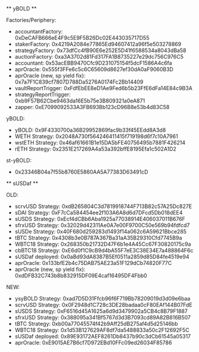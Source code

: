 ** yBOLD **

Factories/Periphery:
- accountantFactory:  0xDeCAFB666eE4F9c5E9F5B26Dc02E443035717D55
- stakerFactory:  0x4219A2084e77865Ed94607412a96f5e503278869
- strategyFactory:  0x73dfCc4fB90E6e252E5D41f6588534a8043dBa58
- auctionFactory: 0xa3A3702d81Fd317FA1B8735227e29dc756C976C5
- accountant: 0x53acEBB9470Cfc9D231075154f5dcF1586A4c6fa
- aprOracle: 0x555f3FFe6c5c6C65609d8627ef30dA0aF9060B3D
- aprOracle (new, sp yield fix): 0x7a7F1C839cf7807D788Da5276A0174Fc2Bb14409
- vaultReportTrigger: 0xFdfEbEE8eD1Ae9Fed6b5b23FfE6dFa14E84c9B3A
- strategyReportTrigger: 0xb9F57B62Cbe9463da16E5b75e3B809321a0eA871
- zapper: 0xE7099092533A3FB693Bb123cD96B8e53b4d83C58

yBOLD:
- yBOLD: 0x9F4330700a36B29952869fac9b33f45EEdd8A3d8
- WETH Strategy:  0x2048A730f564246411415f719198d6f7c10A7961
- wstETH Strategy:  0x46af61661B1e15DA5bFE40756495b7881F426214
- rETH Strategy:  0x2351E217269A4a53a392bffE8195Efa1c502A1D2

st-yBOLD:
- 0x23346B04a7f55b8760E5860AA5A77383D63491cD

** sUSDaf **

OLD:
- scrvUSD Strategy:  0xdB265804C3d7819918744F713B82c57A25Dc827E
- sDAI Strategy:  0xF7cCa584454ee2f103A6A8d6d7DFcd5Db018dEE4
- sUSDS Strategy:  0xEcf4dCBb6Aba1925a77038914E406037011B676F
- sfrxUSD Strategy:  0x32029d42311Ae0A7e00F9700C50e569b94fdfcd7
- sUSDe Strategy:  0x40F680d259283d1493f14a062c6A59621Bbce285
- tBTC Strategy:  0x4308b3e0B787A367Ba31aA35B29310Cfd7745B9a
- WBTC18 Strategy:  0x268350b21732D47F6b1e4A45Cc67F30820175c9a
- cbBTC18 Strategy:  0xE6d0f1C9cB9d4bA55F7eE3C38E34E7a488864F6c
- sUSDaf deployed:  0x0aBd93dA8387B5Ef0511a2859d85D84fe4519e94
- aprOracle: 0x133bfE2b4c75DAB75AE23a51F129dCb74820F77C
- aprOracle (new, sp yield fix): 0xdDFB32C743b8b832915DF09E4caf16495DF4Fbb0

NEW:
- ysyBOLD Strategy:  0xad7D5D31Ffcb96f6F719Bb78209019d3d09e6baa
- scrvUSD Strategy:  0x0F2948d1C728c3DE28badaa0cF80EAf144B07FdE
- sUSDS Strategy:  0xF6516d45A1625a6d9d3479902a5CB4c8B79F1887
- sfrxUSD Strategy:  0x388095a341Bf5767d3d3B7093cd89A82B816B507
- tBTC Strategy:  0xb00a77045574f42b9Aff25dB275af4d5d25146bb
- WBTC18 Strategy:  0x1d53B127629AF8df7da5488833a50c2F12692F5C
- sUSDaf deployed:  0x89E93172AEF8261Db8437b90c3dCb61545a05317
- aprOracle: 0xE9015AE7B6cf7D972EBd10FFc09ed26034F85786